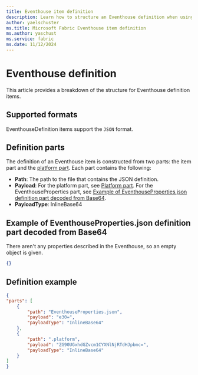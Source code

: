 ```yaml
---
title: Eventhouse item definition
description: Learn how to structure an Eventhouse definition when using the Microsoft Fabric REST API.
author: yaelschuster
ms.title: Microsoft Fabric Eventhouse item definition
ms.author: yaschust
ms.service: fabric
ms.date: 11/12/2024
---
```

# Eventhouse definition

This article provides a breakdown of the structure for Eventhouse definition items.

## Supported formats

EventhouseDefinition items support the `JSON` format.

## Definition parts

The definition of an Eventhouse item is constructed from two parts: the item part and the [platform part](#platform-part). Each part contains the following:

* **Path**: The path to the file that contains the JSON definition.
* **Payload**: For the platform part, see [Platform part](#platform-part). For the EventhouseProperties part, see [Example of EventhouseProperties.json definition part decoded from Base64](#example-of-eventhousepropertiesjson-definition-part-decoded-from-base64).
* **PayloadType**: InlineBase64

## Example of EventhouseProperties.json definition part decoded from Base64

There aren't any properties described in the Eventhouse, so an empty object is given.

```json
{}
```

## Definition example

```JSON
{
"parts": [
    {
        "path": "EventhouseProperties.json",
        "payload": "e30=",
        "payloadType": "InlineBase64"
    },
    {
        "path": ".platform",
        "payload": "ZG90UGxhdGZvcm1CYXNlNjRTdHJpbmc=",
        "payloadType": "InlineBase64"
    }
]
}
```

